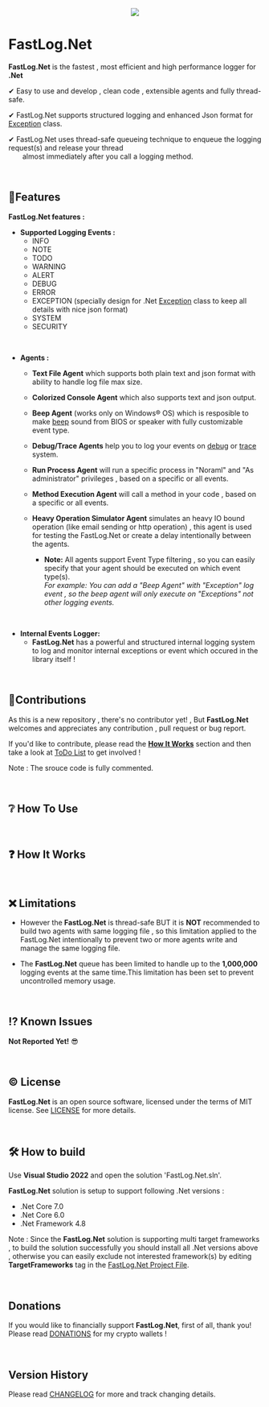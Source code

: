 <p align="center">
 <img src="https://github.com/ShayanFiroozi/FastLog.Net/blob/master/FastLog.Net/Icon/FastLogNet.ico"
</p>

# FastLog.Net
**FastLog.Net** is the fastest , most efficient and high performance logger for **.Net** 
 
✔ Easy to use and develop , clean code , extensible agents and fully thread-safe.  
 
✔ FastLog.Net supports structured logging and enhanced Json format for [Exception](https://learn.microsoft.com/en-us/dotnet/api/system.exception?view=net-7.0) class.  
 
✔ FastLog.Net uses thread-safe queueing technique to enqueue the logging request(s) and release your thread  
     almost immediately after you call a logging method.

<br/>

## 💯Features
 **FastLog.Net features :**
 * **Supported Logging Events :**  
    * INFO  
    * NOTE  
    * TODO  
    * WARNING  
    * ALERT  
    * DEBUG  
    * ERROR  
    * EXCEPTION  (specially design for .Net [Exception](https://learn.microsoft.com/en-us/dotnet/api/system.exception?view=net-7.0) class to keep all details with nice json format)
    * SYSTEM  
    * SECURITY  
 <br/>  
 
 * **Agents :** 
   * **Text File Agent** which supports both plain text and json format with ability to handle log file max size.  
 
   * **Colorized Console Agent** which also supports text and json output.  
 
   * **Beep Agent** (works only on Windows® OS) which is resposible to make [beep](https://learn.microsoft.com/en-us/dotnet/api/system.console.beep?view=net-7.0) sound from BIOS or speaker with fully customizable event type.  
 
   * **Debug/Trace Agents** help you to log your events on [debug](https://learn.microsoft.com/en-us/dotnet/api/system.diagnostics.debug?view=net-7.0) or [trace](https://learn.microsoft.com/en-us/dotnet/api/system.diagnostics.trace?view=net-7.0) system.  
 
   * **Run Process Agent** will run a specific process in "Noraml" and "As administrator" privileges ,  based on a specific or all events.  
 
   * **Method Execution Agent** will call a method in your code ,  based on a specific or all events.  
 
   * **Heavy Operation Simulator Agent** simulates an heavy IO bound operation (like email sending or http operation) , this agent is used for testing the FastLog.Net or create a delay intentionally between the agents.  
 
      * **Note:** All agents support Event Type filtering ,  so you can easily specify that your agent should be executed on which event type(s).  
                  *For example: You can add a "Beep Agent" with "Exception" log event , so the beep agent will only execute on "Exceptions" not other logging events.*  
 
 <br/>  
 
 * **Internal Events Logger:**
   * **FastLog.Net** has a powerful and structured internal logging system to log and monitor internal exceptions or event which occured in the library itself !
 
 
<br/>

## 🤝Contributions
As this is a new repository , there's no contributor yet! , But **FastLog.Net** welcomes and appreciates any contribution , pull request or bug report.

If you'd like to contribute, please read the [**How It Works**](https://github.com/ShayanFiroozi/FastLog.Net#-how-it-works) section and then take a look at [ToDo List](ToDo.md) to get involved !
 
Note : The srouce code is fully commented.

<br/>
 
## ❔ How To Use

<br/>
 
## ❓ How It Works

<br/>
 
## ❌ Limitations

- However the **FastLog.Net** is thread-safe BUT it is **NOT** recommended to build two agents with same logging file , so this limitation applied to the FastLog.Net intentionally to prevent two or more agents write and manage the same logging file.

- The **FastLog.Net** queue has been limited to handle up to the **1,000,000** logging events at the same time.This limitation has been set to prevent uncontrolled memory usage.

<br/>
 
## ⁉ Known Issues
 **Not Reported Yet!** 😎

<br/>
 
 ## © License
**FastLog.Net** is an open source software, licensed under the terms of MIT license.
See [LICENSE](LICENSE.md) for more details.

<br/>
 
## 🛠 How to build
Use **Visual Studio 2022** and open the solution 'FastLog.Net.sln'.

**FastLog.Net** solution is setup to support following .Net versions :

- .Net Core 7.0
- .Net Core 6.0
- .Net Framework 4.8


Note : Since the **FastLog.Net** solution is supporting multi target frameworks , to build the solution successfully you should install all .Net versions above , otherwise you can easily exclude not interested framework(s) by editing **TargetFrameworks** tag in the [FastLog.Net Project File](https://github.com/ShayanFiroozi/FastLog.Net/blob/master/FastLog.Net/FastLog.Net.csproj).

<br/>
 
## Donations
If you would like to financially support **FastLog.Net**, first of all, thank you! Please read [DONATIONS](DONATIONS.md) for my crypto wallets !

<br/>
 
## Version History
Please read [CHANGELOG](CHANGELOG.md) for more and track changing details.
